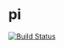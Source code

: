 # pi
[![Build Status](http://localhost:8080/buildStatus/icon?job=connect-jenkins2github-challenge)](http://localhost:8080/view/3%20-%20Jenkins%20with%20GitHub/job/connect-jenkins2github-challenge/)
